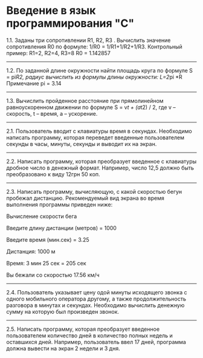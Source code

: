 # Введение в язык программирования "C"

1.1. Заданы три сопротивлении R1, R2, R3 . Вычислить значение сопротивления R0 по формуле: 1/R0 = 1/R1+1/R2+1/R3. Контрольный пример: R1=2, R2=4, R3=8 R0 = 1.142857

---
1.2. По заданной длине окружности найти площадь круга по формуле S = pi*R2, радиус вычислить из формулы длины окружности: L=2*pi *R Примечание pi = 3.14

---
1.3. Вычислить пройденное расстояние при прямолинейном равноускоренном движении по формуле S = v*t + (a*t2) / 2, где v – скорость, t – время, а – ускорение.

---
2.1. Пользователь вводит с клавиатуры время в секундах. Необходимо написать программу, которая переведет введенные пользователем секунды в часы, минуты, секунды и выводит их на экран.

---
2.2. Написать программу, которая преобразует введенное с клавиатуры дробное число в денежный формат. Например, число 12,5 должно быть преобразовано к виду 12грн 50 коп.

---
2.3. Написать программу, вычисляющую, с какой скоростью бегун пробежал дистанцию. Рекомендуемый вид экрана во время выполнения программы приведен ниже:

Вычисление скорости бега

Введите длину дистанции (метров) = 1000

Введите время (мин.сек) = 3.25

Дистанция: 1000 м

Время: 3 мин 25 сек = 205 сек

Вы бежали со скоростью 17.56 км/ч

---
2.4. Пользователь указывает цену одой минуты исходящего звонка с одного мобильного оператора другому, а также продолжительность разговора в минутах и секундах. Необходимо вычислить денежную сумму на которую был произведен звонок.

---
2.5. Написать программу, которая преобразует введенное пользователем количество дней в количество полных недель и оставшихся дней. Например, пользователь ввел 17 дней, программа должна вывести на экран 2 недели и 3 дня.
